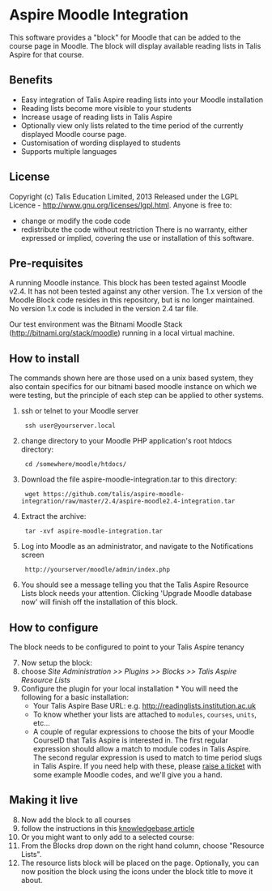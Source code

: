 # Aspire Moodle Integration

This software provides a "block" for Moodle that can be added to the course page in Moodle. The block will display available reading lists in Talis Aspire for that course.

## Benefits

  * Easy integration of Talis Aspire reading lists into your Moodle installation
  * Reading lists become more visible to your students
  * Increase usage of reading lists in Talis Aspire
  * Optionally view only lists related to the time period of the currently displayed Moodle course page.
  * Customisation of wording displayed to students
  * Supports multiple languages

## License

Copyright (c) Talis Education Limited, 2013
Released under the LGPL Licence - http://www.gnu.org/licenses/lgpl.html. Anyone is free to:
  * change or modify the code code
  * redistribute the code without restriction
There is no warranty, either expressed or implied, covering the use or installation of this software.

## Pre-requisites

A running Moodle instance. This block has been tested against Moodle v2.4. It has not been tested against any other version.
The 1.x version of the Moodle Block code resides in this repository, but is no longer maintained. No version 1.x code is included in the version 2.4 tar file.

Our test environment was the Bitnami Moodle Stack (http://bitnami.org/stack/moodle) running in a local virtual machine.

## How to install
The commands shown here are those used on a unix based system, they also contain specifics for our bitnami based moodle instance on which we were testing, but the principle of each step can be applied to other systems.

1. ssh or telnet to your Moodle server

        ssh user@yourserver.local

2. change directory to your Moodle PHP application's root htdocs directory:

        cd /somewhere/moodle/htdocs/

3. Download the file aspire-moodle-integration.tar to this directory:

        wget https://github.com/talis/aspire-moodle-integration/raw/master/2.4/aspire-moodle2.4-integration.tar

4. Extract the archive:

        tar -xvf aspire-moodle-integration.tar 

5. Log into Moodle as an administrator, and navigate to the Notifications screen

        http://yourserver/moodle/admin/index.php

6. You should see a message telling you that the Talis Aspire Resource Lists block needs your attention. Clicking 'Upgrade Moodle database now' will finish off the installation of this block.

## How to configure

The block needs to be configured to point to your Talis Aspire tenancy

7. Now setup the block:
  7. choose _Site Administration >> Plugins >> Blocks >> Talis Aspire Resource Lists_ 
  7. Configure the plugin for your local installation
    * You will need the following for a basic installation:
      * Your Talis Aspire Base URL: e.g. http://readinglists.institution.ac.uk
      * To know whether your lists are attached to `modules`, `courses`, `units`, etc...
      * A couple of regular expressions to choose the bits of your Moodle CourseID that Talis Aspire is interested in.  The first regular expression should allow a match to module codes in Talis Aspire. The second regular expression is used to match to time period slugs in Talis Aspire.  If you need help with these, please [raise a ticket](http://support.talisaspire.com) with some example Moodle codes, and we'll give you a hand.

## Making it live

8. Now add the block to all courses
  8. follow the instructions in this [knowledgebase article](http://support.talisaspire.com/entries/22420746-Making-a-Moodle-2-Block-appear-on-all-Courses)
9. Or you might want to only add to a selected course:
  9. From the Blocks drop down on the right hand column, choose "Resource Lists". 
  9. The resource lists block will be placed on the page. Optionally, you can now position the block using the icons under the block title to move it about.


